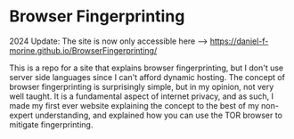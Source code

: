 # Browser Fingerprinting
2024 Update: The site is now only accessible here --> https://daniel-f-morine.github.io/BrowserFingerprinting/

This is a repo for a site that explains browser fingerprinting, but I don't use server side languages since I can't afford dynamic hosting.
The concept of browser fingerprinting is surprisingly simple, but in my opinion, not very well taught.  It is a
fundamental aspect of internet privacy, and as such, I made my first ever website explaining the concept to the
best of my non-expert understanding, and explained how you can use the TOR browser to mitigate fingerprinting.
